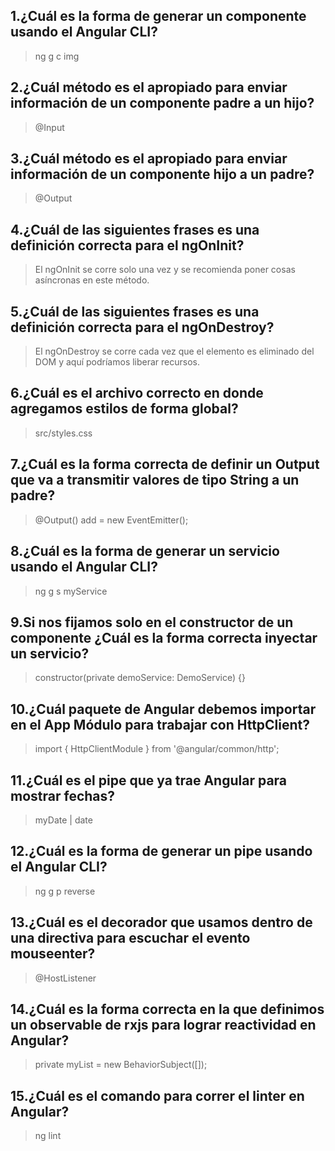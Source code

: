 ## 1.¿Cuál es la forma de generar un componente usando el Angular CLI?
>  ng g c img

## 2.¿Cuál método es el apropiado para enviar información de un componente padre a un hijo?
>  @Input

## 3.¿Cuál método es el apropiado para enviar información de un componente hijo a un padre?
>  @Output

## 4.¿Cuál de las siguientes frases es una definición correcta para el ngOnInit?
>  El ngOnInit se corre solo una vez y se recomienda poner cosas asíncronas en este método.

## 5.¿Cuál de las siguientes frases es una definición correcta para el ngOnDestroy?
>  El ngOnDestroy se corre cada vez que el elemento es eliminado del DOM y aquí podríamos liberar recursos.

## 6.¿Cuál es el archivo correcto en donde agregamos estilos de forma global?
>  src/styles.css

## 7.¿Cuál es la forma correcta de definir un Output que va a transmitir valores de tipo String a un padre?
>  @Output() add = new EventEmitter();

## 8.¿Cuál es la forma de generar un servicio usando el Angular CLI?
>  ng g s myService

## 9.Si nos fijamos solo en el constructor de un componente ¿Cuál es la forma correcta inyectar un servicio?
>  constructor(private demoService: DemoService) {}

## 10.¿Cuál paquete de Angular debemos importar en el App Módulo para trabajar con HttpClient?
>  import { HttpClientModule } from '@angular/common/http';

## 11.¿Cuál es el pipe que ya trae Angular para mostrar fechas?
>  myDate | date

## 12.¿Cuál es la forma de generar un pipe usando el Angular CLI?
>  ng g p reverse

## 13.¿Cuál es el decorador que usamos dentro de una directiva para escuchar el evento mouseenter?
>  @HostListener

## 14.¿Cuál es la forma correcta en la que definimos un observable de rxjs para lograr reactividad en Angular?
>  private myList = new BehaviorSubject([]);

## 15.¿Cuál es el comando para correr el linter en Angular?
>  ng lint
